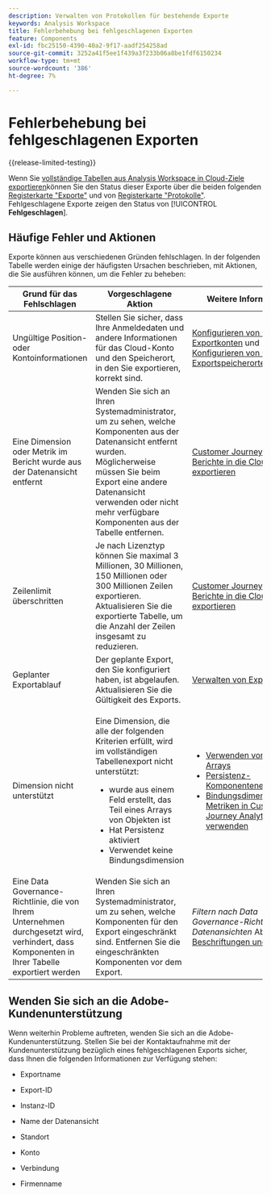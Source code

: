 ```yaml
---
description: Verwalten von Protokollen für bestehende Exporte
keywords: Analysis Workspace
title: Fehlerbehebung bei fehlgeschlagenen Exporten
feature: Components
exl-id: fbc25150-4390-40a2-9f17-aadf254258ad
source-git-commit: 3252a41f5ee1f439a3f233b06a8be1fdf6150234
workflow-type: tm+mt
source-wordcount: '386'
ht-degree: 7%

---
```


# Fehlerbehebung bei fehlgeschlagenen Exporten

{{release-limited-testing}}

Wenn Sie [vollständige Tabellen aus Analysis Workspace in Cloud-Ziele exportieren](/help/analysis-workspace/export/export-cloud.md)können Sie den Status dieser Exporte über die beiden folgenden [Registerkarte &quot;Exporte&quot;](/help/components/exports/manage-exports.md) und von [Registerkarte &quot;Protokolle&quot;](/help/components/exports/manage-export-logs.md). Fehlgeschlagene Exporte zeigen den Status von [!UICONTROL **Fehlgeschlagen**].

## Häufige Fehler und Aktionen

Exporte können aus verschiedenen Gründen fehlschlagen. In der folgenden Tabelle werden einige der häufigsten Ursachen beschrieben, mit Aktionen, die Sie ausführen können, um die Fehler zu beheben:

| Grund für das Fehlschlagen | Vorgeschlagene Aktion | Weitere Informationen |
|---------|----------|---------|
| Ungültige Position- oder Kontoinformationen | Stellen Sie sicher, dass Ihre Anmeldedaten und andere Informationen für das Cloud-Konto und den Speicherort, in den Sie exportieren, korrekt sind. | [Konfigurieren von Cloud-Exportkonten](/help/components/exports/cloud-export-accounts.md) und [Konfigurieren von Cloud-Exportspeicherorten](/help/components/exports/cloud-export-locations.md). |
| Eine Dimension oder Metrik im Bericht wurde aus der Datenansicht entfernt | Wenden Sie sich an Ihren Systemadministrator, um zu sehen, welche Komponenten aus der Datenansicht entfernt wurden. Möglicherweise müssen Sie beim Export eine andere Datenansicht verwenden oder nicht mehr verfügbare Komponenten aus der Tabelle entfernen. | [Customer Journey Analytics-Berichte in die Cloud exportieren](/help/analysis-workspace/export/export-cloud.md) |
| Zeilenlimit überschritten | Je nach Lizenztyp können Sie maximal 3 Millionen, 30 Millionen, 150 Millionen oder 300 Millionen Zeilen exportieren. Aktualisieren Sie die exportierte Tabelle, um die Anzahl der Zeilen insgesamt zu reduzieren. | [Customer Journey Analytics-Berichte in die Cloud exportieren](/help/analysis-workspace/export/export-cloud.md) |
| Geplanter Exportablauf | Der geplante Export, den Sie konfiguriert haben, ist abgelaufen. Aktualisieren Sie die Gültigkeit des Exports. | [Verwalten von Exporten](/help/components/exports/manage-exports.md) |
| Dimension nicht unterstützt | <p>Eine Dimension, die alle der folgenden Kriterien erfüllt, wird im vollständigen Tabellenexport nicht unterstützt:</p> <ul><li>wurde aus einem Feld erstellt, das Teil eines Arrays von Objekten ist</li><li>Hat Persistenz aktiviert<li>Verwendet keine Bindungsdimension</li> | <ul><li>[Verwenden von Objekt-Arrays](/help/use-cases/object-arrays.md)</li><li>[Persistenz-Komponenteneinstellungen](/help/data-views/component-settings/persistence.md)<li>[Bindungsdimensionen und Metriken in Customer Journey Analytics verwenden](/help/use-cases/data-views/binding-dimensions-metrics.md)</li> |
| Eine Data Governance-Richtlinie, die von Ihrem Unternehmen durchgesetzt wird, verhindert, dass Komponenten in Ihrer Tabelle exportiert werden | Wenden Sie sich an Ihren Systemadministrator, um zu sehen, welche Komponenten für den Export eingeschränkt sind. Entfernen Sie die eingeschränkten Komponenten vor dem Export. | *Filtern nach Data Governance-Richtlinien in Datenansichten* Abschnitt in [Beschriftungen und Richtlinien](/help/data-views/data-governance.md) |

## Wenden Sie sich an die Adobe-Kundenunterstützung

Wenn weiterhin Probleme auftreten, wenden Sie sich an die Adobe-Kundenunterstützung. Stellen Sie bei der Kontaktaufnahme mit der Kundenunterstützung bezüglich eines fehlgeschlagenen Exports sicher, dass Ihnen die folgenden Informationen zur Verfügung stehen:

* Exportname

* Export-ID

* Instanz-ID

* Name der Datenansicht

* Standort

* Konto

* Verbindung

* Firmenname
